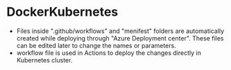 # DockerKubernetes

- Files inside ".github/workflows" and "menifest" folders are automatically created while deploying through "Azure Deployment center". 
These files can be edited later to change the names or parameters.
- workflow file is used in Actions to deploy the changes directly in Kubernetes cluster.
